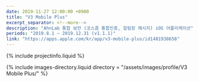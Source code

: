 ```yaml
---
date: 2019-11-27 12:00:00 +0900
title: "V3 Mobile Plus"
excerpt_separator: <!--more-->
description: "AhnLab 통합 보안 (코스콤 통합인증, 알림장 메시지) iOS 어플리케이션"
periods: "2019.8.1 ~ 2019.12.31 (v1.1.1)"
link: "https://apps.apple.com/kr/app/v3-mobile-plus/id1481938658"
---
```


{% include projectinfo.liquid %}

<!--more-->

{% include images-directory.liquid directory = "/assets/images/profile/V3 Mobile Plus/" %}